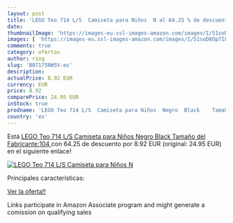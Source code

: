 ```yaml
---
layout: post
title: 'LEGO Teo 714 L/S  Camiseta para Niños  N al 64.25 % de descuento'
date: 
thumbnailImage: 'https://images-eu.ssl-images-amazon.com/images/I/51soD8Op7IL._SL200_.jpg'
images: [ 'https://images-eu.ssl-images-amazon.com/images/I/51soD8Op7IL._SL200_.jpg' ]
comments: true
category: ofertas
author: ring
slug: 'B07175NW5V-es'
description:
actualPrice: 8.92 EUR
currency: EUR
price: 8.92
comparePrice: 24.95 EUR
inStock: true
prodname: 'LEGO Teo 714 L/S  Camiseta para Niños  Negro  Black    Tamaño del Fabricante:104 '
country: 'es'
---
```


Está [LEGO Teo 714 L/S  Camiseta para Niños  Negro  Black    Tamaño del Fabricante:104 ](https://www.amazon.es/dp/B07175NW5V/?tag=tolees-21) con 64.25 de descuento por 8.92 EUR (original: 24.95 EUR) en el siguiente enlace!

[![LEGO Teo 714 L/S  Camiseta para Niños  N](https://images-eu.ssl-images-amazon.com/images/I/51soD8Op7IL._SL200_.jpg)](https://www.amazon.es/dp/B07175NW5V/?tag=tolees-21)

Principales características:


[Ver la oferta!!](https://www.amazon.es/dp/B07175NW5V/?tag=tolees-21)

Links participate in Amazon Associate program and might generate a comission on qualifying sales


